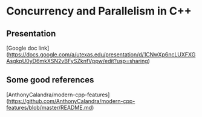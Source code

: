 # Concurrency and Parallelism in C++

## Presentation
[Google doc link] (https://docs.google.com/a/utexas.edu/presentation/d/1CNwXp6ncLUXFXGAsgkpU0yD6mkXSN2vBFySZknfVppw/edit?usp=sharing)

## Some good references
[AnthonyCalandra/modern-cpp-features]
(https://github.com/AnthonyCalandra/modern-cpp-features/blob/master/README.md)
